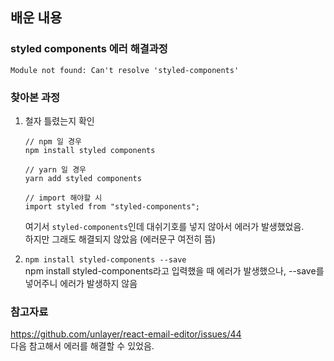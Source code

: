 ## 배운 내용

### styled components 에러 해결과정

```
Module not found: Can't resolve 'styled-components'
```

### 찾아본 과정

1. 철자 틀렸는지 확인

   ```
   // npm 일 경우
   npm install styled components

   // yarn 일 경우
   yarn add styled components

   // import 해야할 시
   import styled from "styled-components";
   ```

   여기서 `styled-components`인데 대쉬기호를 넣지 않아서 에러가 발생했었음.  
    하지만 그래도 해결되지 않았음 (에러문구 여전히 뜸)

2. `npm install styled-components --save`  
   npm install styled-components라고 입력했을 때 에러가 발생했으나, --save를 넣어주니 에러가 발생하지 않음

### 참고자료

https://github.com/unlayer/react-email-editor/issues/44  
다음 참고해서 에러를 해결할 수 있었음.
